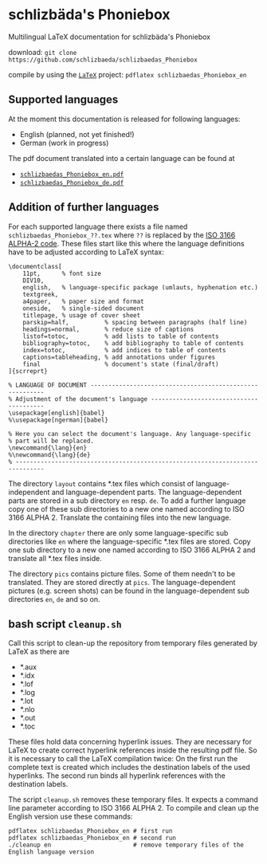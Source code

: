 # schlizbäda's Phoniebox
Multilingual LaTeX documentation for schlizbäda's Phoniebox

download:
`git clone https://github.com/schlizbaeda/schlizbaedas_Phoniebox`

compile by using the [`LaTeX`](https://www.latex-project.org/) project:
`pdflatex schlizbaedas_Phoniebox_en`


## Supported languages
At the moment this documentation is released for following languages:
* English (planned, not yet finished!)
* German (work in progress)

The pdf document translated into a certain language can be found at 
* [`schlizbaedas_Phoniebox_en.pdf`](https://github.com/schlizbaeda/schlizbaedas_Phoniebox/blob/master/schlizbaedas_Phoniebox_en.pdf)
* [`schlizbaedas_Phoniebox_de.pdf`](https://github.com/schlizbaeda/schlizbaedas_Phoniebox/blob/master/schlizbaedas_Phoniebox_de.pdf)


## Addition of further languages
For each supported language there exists a file named `schlizbaedas_Phoniebox_??.tex` where `??` is replaced by the 
[ISO 3166 ALPHA-2 code](https://en.wikipedia.org/wiki/ISO_3166-1_alpha-2). 
These files start like this where the language definitions have to be adjusted according to LaTeX syntax:
```
\documentclass[
    11pt,      % font size
    DIV10,
    english,   % language-specific package (umlauts, hyphenation etc.)
    textgreek,
    a4paper,   % paper size and format
    oneside,   % single-sided document
    titlepage, % usage of cover sheet
    parskip=half,          % spacing between paragraphs (half line)
    headings=normal,       % reduce size of captions
    listof=totoc,          % add lists to table of contents
    bibliography=totoc,    % add bibliography to table of contents
    index=totoc,           % add indices to table of contents
    captions=tableheading, % add annotations under figures 
    final                  % document's state (final/draft)
]{scrreprt}

% LANGUAGE OF DOCUMENT ---------------------------------------------------------
% Adjustment of the document's language ----------------------------------------
\usepackage[english]{babel} 
%\usepackage[ngerman]{babel}

% Here you can select the document's language. Any language-specific 
% part will be replaced. 
\newcommand{\lang}{en}
%\newcommand{\lang}{de}
% ------------------------------------------------------------------------------
```

The directory `layout` contains *.tex files which consist of language-independent and language-dependent parts. The language-dependent parts are stored in a sub directory `en` resp. `de`. To add a further language copy one of these sub directories to a new one named according to ISO 3166 ALPHA 2. Translate the containing files into the new language.

In the directory `chapter` there are only some language-specific sub directories like `en` where the language-specific *.tex files are stored. Copy one sub directory to a new one named according to ISO 3166 ALPHA 2 and translate all *.tex files inside.

The directory `pics` contains picture files. Some of them needn't to be translated. They are stored directly at `pics`. The language-dependent pictures (e.g. screen shots) can be found in the language-dependent sub directories `en`, `de` and so on.


## bash script `cleanup.sh`
Call this script to clean-up the repository from temporary files generated by LaTeX as there are
* *.aux
* *.idx
* *.lof
* *.log
* *.lot
* *.nlo
* *.out
* *.toc

These files hold data concerning hyperlink issues. They are necessary for LaTeX to create correct hyperlink references inside the resulting pdf file. So it is necessary to call the LaTeX compilation twice: On the first run the complete text is created which includes the destination labels of the used hyperlinks. The second run binds all hyperlink references with the destination labels.

The script `cleanup.sh` removes these temporary files. It expects a command line parameter according to ISO 3166 ALPHA 2. To compile and clean up the English version use these commands:
```
pdflatex schlizbaedas_Phoniebox_en # first run
pdflatex schlizbaedas_Phoniebox_en # second run
./cleanup en                       # remove temporary files of the English language version
```
